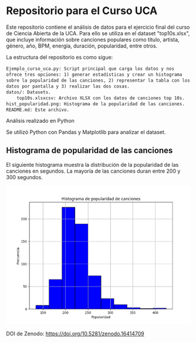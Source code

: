 # Repositorio para el Curso UCA #

Este repositorio contiene el análisis de datos para el ejercicio final del curso de Ciencia Abierta de la UCA. Para ello
se utiliza en el dataset "top10s.xlsx", que incluye información sobre canciones populares como título, artista, género, 
año, BPM, energía, duración, popularidad, entre otros.

La estructura del repositorio es como sigue:

    Ejemplo_curso_uca.py: Script principal que carga los datos y nos ofrece tres opciones: 1) generar estadísticas y crear un histograma sobre la popularidad de las canciones, 2) representar la tabla con los datos por pantalla y 3) realizar las dos cosas.
    datos/: Datasets.
        top10s.xlsxcsv: Archivo XLSX con los datos de canciones top 10s.
    hist_popularidad.png: Histograma de la popularidad de las canciones.
    README.md: Este archivo.

Análisis realizado en Python

Se utilizó Python con Pandas y Matplotlib para analizar el dataset.

## Histograma de popularidad de las canciones ##

El siguiente histograma muestra la distribución de la popularidad de las canciones en segundos. La mayoría de las canciones duran entre 200 y 300 segundos.

![Histograma popularidad](./hist_popularidad.png)


DOI de Zenodo:
https://doi.org/10.5281/zenodo.16414709